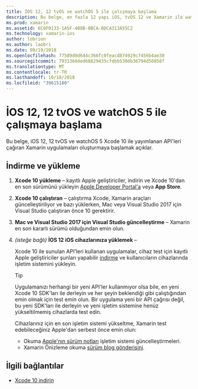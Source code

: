 ```yaml
---
title: İOS 12, 12 tvOS ve watchOS 5 ile çalışmaya başlama
description: Bu belge, en fazla 12 yapı iOS, tvOS 12 ve Xamarin ile watchOS 5 uygulamaları Kurulum açıklar. Bu, Xcode 10 indirin ve Mac ve Visual Studio 2017 için Visual Studio'yu güncelleştirmek nasıl ele alınmaktadır.
ms.prod: xamarin
ms.assetid: 6C0F0133-1A5F-408B-8BCA-BDCA313A55C2
ms.technology: xamarin-ios
author: lobrien
ms.author: laobri
ms.date: 09/19/2018
ms.openlocfilehash: 77589d0d644c366fc0feacd874929c7456b4ae30
ms.sourcegitcommit: 79313604ed68829435cfdbb530db36794d50858f
ms.translationtype: MT
ms.contentlocale: tr-TR
ms.lasthandoff: 10/18/2018
ms.locfileid: "39615180"
---
```

# <a name="get-started-with-ios-12-tvos-12-and-watchos-5"></a>İOS 12, 12 tvOS ve watchOS 5 ile çalışmaya başlama

Bu belge, iOS 12, 12 tvOS ve watchOS 5 Xcode 10 ile yayımlanan API'leri çağıran Xamarin uygulamaları oluşturmaya başlamak açıklar.

## <a name="download-and-install"></a>İndirme ve yükleme

1. **Xcode 10 yükleme** – kayıtlı Apple geliştiriciler, indirin ve Xcode 10'dan en son sürümünü yükleyin [Apple Developer Portal'a](https://developer.apple.com/download/) veya **App Store**.

2. **Xcode 10 çalıştıran** – çalıştırma Xcode, Xamarin araçları güncelleştiriliyor ve bazı yüklerken, Mac veya Visual Studio 2017 için Visual Studio çalıştıran önce 10 gerektirir.

3. **Mac ve Visual Studio 2017 için Visual Studio güncelleştirme** – Xamarin en son kararlı sürümü olduğundan emin olun.

4. _(isteğe bağlı)_  **İOS 12 iOS cihazlarınıza yüklemek** –

   Xcode 10 ile sunulan API'leri kullanan uygulamalar, cihaz test için kayıtlı Apple geliştiriciler şunları yapabilir [indirme](https://developer.apple.com/download) ve kullanıcıların cihazlarında işletim sistemini yükleyin.

   > [!TIP]
   > Uygulamanızı herhangi bir yeni API'ler kullanmıyor olsa bile, en yeni Xcode 10 SDK'ları ile derleyin ve her şeyin beklendiği gibi çalıştığından emin olmak için test emin olun. Bir uygulama yeni bir API çağrısı değil, bu yeni SDK'ları ile derleyin ve yeni işletim sistemine henüz yükseltilmemiş cihazlarda test edin.
   >
   > Cihazlarınız için en son işletim sistemi yükseltme, Xamarin test edebileceğiniz Apple'dan serbest önce emin olun:
   >
   > - Okuma [Apple'nın sürüm notları](https://developer.apple.com/download/) işletim sistemi güncelleştirmeleri.
   > - Xamarin Önizleme okuma [sürüm blog gönderisini](https://releases.xamarin.com/preview-release-xcode-10-beta-6/).

## <a name="related-links"></a>İlgili bağlantılar

- [Xcode 10 indirin](https://developer.apple.com/download/)
